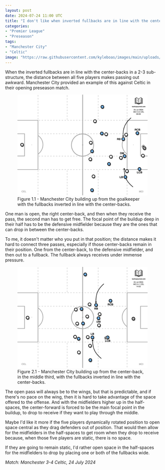 ```yaml
---
layout: post
date: 2024-07-24 11:00 UTC
title: "I don't like when inverted fullbacks are in line with the center-backs"
categories:
- "Premier League"
- "Preseason"
tags:
- "Manchester City"
- "Celtic"
image: "https://raw.githubusercontent.com/kyleboas/images/main/uploads/2024/07/24/Image-24Jul2024_01:02:17.png"
---
```


When the inverted fullbacks are in line with the center-backs in a 2-3 sub-structure, the distance between all five players makes passing out awkward. Manchester City provided an example of this against Celtic in their opening preseason match.

<!---more--->

<figure>
    <img src="https://raw.githubusercontent.com/kyleboas/images/main/uploads/2024/07/24/Image-24Jul2024_01:02:14.png">
    <figcaption>Figure 1.1 - Manchester City building up from the goalkeeper with the fullbacks inverted in line with the center-backs.</figcaption>
</figure>

One man is open, the right center-back, and then when they receive the pass, the second man has to get free. The focal point of the buildup deep in their half has to be the defensive midfielder because they are the ones that can drop in between the center-backs.

To me, it doesn't matter who you put in that position; the distance makes it hard to connect three passes, especially if those center-backs remain in their position. One from the center-back, to the defensive midfielder, and then out to a fullback. The fullback always receives under immense pressure. 

<figure>
    <img src="https://raw.githubusercontent.com/kyleboas/images/main/uploads/2024/07/24/Image-24Jul2024_01:02:15.png">
    <figcaption>Figure 2.1 - Manchester City building up from the center-back, in the middle third, with the fullbacks inverted in line with the center-backs.</figcaption>
</figure>

The open pass will always be to the wings, but that is predictable, and if there's no pace on the wing, then it is hard to take advantage of the space offered to the offense. And with the midfielders higher up in the half-spaces, the center-forward is forced to be the main focal point in the buildup, to drop to receive if they want to play through the middle.

Maybe I'd like it more if the five players dynamically rotated position to open space central as they drag defenders out of position. That would then allow for the midfielders in the half-spaces to get room when they drop to receive because, when those five players are static, there is no space. 

If they are going to remain static, I'd rather open space in the half-spaces for the midfielders to drop by placing one or both of the fullbacks wide.

*Match: Manchester 3-4 Celtic, 24 July 2024*
